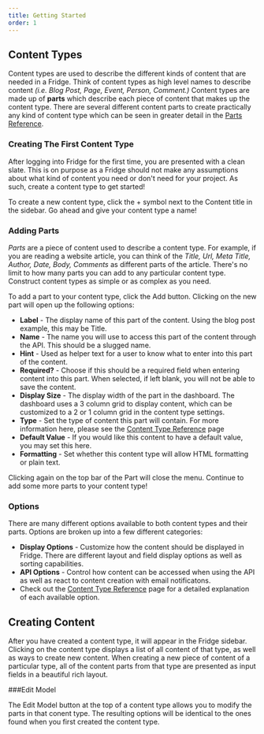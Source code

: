 ```yaml
---
title: Getting Started
order: 1
---
```




## Content Types

Content types are used to describe the different kinds of content that are needed in a Fridge. Think of content types as high level names to describe content *(i.e. Blog Post, Page, Event, Person, Comment.)* Content types are made up of __parts__ which describe each piece of content that makes up the content type. There are several different content parts to create practically any kind of content type which can be seen in greater detail in the [Parts Reference](/docs/parts/).

### Creating The First Content Type

After logging into Fridge for the first time, you are presented with a clean slate. This is on purpose as a Fridge should not make any assumptions about what kind of content you need or don't need for your project. As such, create a content type to get started!

To create a new content type, click the + symbol next to the Content title in the sidebar. Go ahead and give your content type a name!

### Adding Parts

_Parts_ are a piece of content used to describe a content type. For example, if you are reading a website article, you can think of the _Title, Url, Meta Title, Author, Date, Body, Comments_ as different parts of the article. There's no limit to how many parts you can add to any particular content type. Construct content types as simple or as complex as you need.

To add a part to your content type, click the Add button. Clicking on the new part will open up the following options:    
* __Label__ - The display name of this part of the content. Using the blog post example, this may be Title.  
* __Name__ - The name you will use to access this part of the content through the API. This should be a slugged name.  
* __Hint__ - Used as helper text for a user to know what to enter into this part of the content.  
* __Required?__ - Choose if this should be a required field when entering content into this part. When selected, if left blank, you will not be able to save the content.  
* __Display Size__ - The display width of the part in the dashboard. The dashboard uses a 3 column grid to display content, which can be customized to a 2 or 1 column grid in the content type settings.  
* __Type__ - Set the type of content this part will contain. For more information here, please see the [Content Type Reference](/docs/content-types/) page
* __Default Value__ - If you would like this content to have a default value, you may set this here.
* __Formatting__ - Set whether this content type will allow HTML formatting or plain text. 

Clicking again on the top bar of the Part will close the menu. Continue to add some more parts to your content type! 

### Options

There are many different options available to both content types and their parts. Options are broken up into a few different categories:

* __Display Options__ - Customize how the content should be displayed in Fridge. There are different layout and field display options as well as sorting capabilities.
* __API Options__ - Control how content can be accessed when using the API as well as react to content creation with email notificatons.
* Check out the [Content Type Reference](/docs/content-types/) page for a detailed explanation of each available option. 

## Creating Content

After you have created a content type, it will appear in the Fridge sidebar. Clicking on the content type displays a list of all content of that type, as well as ways to create new content. When creating a new piece of content of a particular type, all of the content parts from that type are presented as input fields in a beautiful rich layout.

###Edit Model

The Edit Model button at the top of a content type allows you to modify the parts in that conent type. The resulting options will be identical to the ones found when you first created the content type.  

